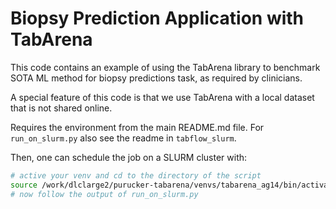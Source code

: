 # Biopsy Prediction Application with TabArena

This code contains an example of using the TabArena library to benchmark SOTA ML method for biopsy 
predictions task, as required by clinicians. 

A special feature of this code is that we use TabArena with a local dataset that is not shared online.

Requires the environment from the main README.md file. For `run_on_slurm.py` also see the readme in `tabflow_slurm`.

Then, one can schedule the job on a SLURM cluster with:

```bash
# active your venv and cd to the directory of the script
source /work/dlclarge2/purucker-tabarena/venvs/tabarena_ag14/bin/activate && cd /work/dlclarge2/purucker-tabarena/code/tabarena_benchmarking_examples/tabarena_applications/biopsy_predictions
# now follow the output of run_on_slurm.py
```